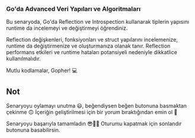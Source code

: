 ### Go'da Advanced Veri Yapıları ve Algoritmaları

Bu senaryoda, Go'da Reflection ve Introspection kullanarak tiplerin yapısını runtime da incelemeyi ve değiştirmeyi öğrendiniz.

Reflection değişkenleri, fonksiyonları ve struct yapılarını incelemenize, runtime da değiştirmenize ve oluşturmanıza olanak tanır. Reflection performans etkileri ve runtime hataları potansiyeli nedeniyle dikkatlice kullanılmalıdır.

Mutlu kodlamalar, Gopher!  💻 

## Not
Senaryoyu oylamayı unutma 😃, beğendiysen beğen butonuna basmaktan çekinme 🙃
İçeriğin geliştirilmesi için bir yorum bıraktığından emin ol 🙏

Senaryoyu başarıyla tamamladın 😎👏🏻
Oturumu kapatmak için sonlandır butonuna basabilirsin.
